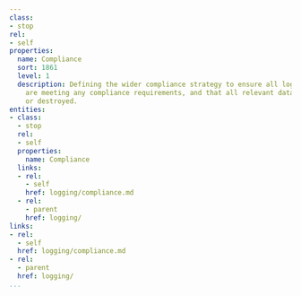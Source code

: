 ```yaml
---
class:
- stop
rel:
- self
properties:
  name: Compliance
  sort: 1861
  level: 1
  description: Defining the wider compliance strategy to ensure all logging efforts
    are meeting any compliance requirements, and that all relevant data is being stored
    or destroyed.
entities:
- class:
  - stop
  rel:
  - self
  properties:
    name: Compliance
  links:
  - rel:
    - self
    href: logging/compliance.md
  - rel:
    - parent
    href: logging/
links:
- rel:
  - self
  href: logging/compliance.md
- rel:
  - parent
  href: logging/
...
```

